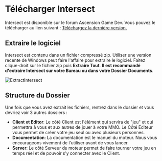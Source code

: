# Télécharger Intersect
Intersect est disponible sur le forum Ascension Game Dev. Vous pouvez le télécharger au lien suivant : [Téléchargez la dernière version.](https://www.freemmorpgmaker.com/downloads/)

## Extraire le logiciel
Intersect est contenu dans un fichier compressé zip. Utiliser une version recente de Windows peut faire l'affaire pour extraire le logiciel. Faitez clique-droit sur le fichier zip puis **Extraire Tout**.
**Il est recommandé d'extraire Intersect sur votre Bureau ou dans votre Dossier Documents.**

![ExtractIntersect](https://www.ascensiongamedev.com/resources/filehost/db59c62b62d5d1611fce19338f4c40b9.gif)


## Structure du Dossier
Une fois que vous avez extrait les fichiers, rentrez dans le dossier et vous devriez voir 3 autres dossiers :
- **Client et Editor**: Le côté Client est l'élément qui servira de "jeu" et qui permettra à vous et aux autres de jouer à votre MMO. Le Côté Editeur vous permet de créer votre jeu seul ou avec plusieurs personnes.
- **Documentation**: La documentation est le manuel du moteur. Nous vous encourageons vivement de l'utiliser avant de vous lancer.
- **Server**: Le côté Serveur du moteur permet de faire tourner votre jeu en temps réel et de pouvoir s'y connecter avec le Client.   
